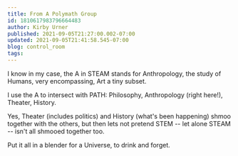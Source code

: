 ```yaml
---
title: From A Polymath Group
id: 1810617983796664483
author: Kirby Urner
published: 2021-09-05T21:27:00.002-07:00
updated: 2021-09-05T21:41:58.545-07:00
blog: control_room
tags: 
---
```


I
 know in my case, the A in STEAM stands for Anthropology, the study of 
Humans, very encompassing, Art a tiny subset. 

I use the A to intersect 
with PATH: Philosophy, Anthropology (right here!), Theater, History. 

Yes, Theater (includes politics) and History (what's been happening) 
shmoo together with the others, but then lets not pretend STEM -- let 
alone STEAM -- isn't all shmooed together too. 

Put it all in a blender 
for a Universe, to drink and forget.